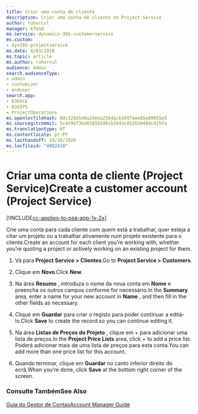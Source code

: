 ```yaml
---
title: Criar uma conta de cliente
description: Criar uma conta de cliente no Project Service
author: ruhercul
manager: kfend
ms.service: dynamics-365-customerservice
ms.custom:
- dyn365-projectservice
ms.date: 8/03/2018
ms.topic: article
ms.author: ruhercul
audience: Admin
search.audienceType:
- admin
- customizer
- enduser
search.app:
- D365CE
- D365PS
- ProjectOperations
ms.openlocfilehash: 0dc328d1e0a2deba256dacb1697aee65e89055e5
ms.sourcegitcommit: 5c4c9bf3ba018562d6cb3443c01d550489c415fa
ms.translationtype: HT
ms.contentlocale: pt-PT
ms.lasthandoff: 10/16/2020
ms.locfileid: "4082410"
---
```

# <a name="create-a-customer-account-project-service"></a><span data-ttu-id="719c3-103">Criar uma conta de cliente (Project Service)</span><span class="sxs-lookup"><span data-stu-id="719c3-103">Create a customer account (Project Service)</span></span>

[!INCLUDE[cc-applies-to-psa-app-1x-2x](../includes/cc-applies-to-psa-app-1x-2x.md)]

<span data-ttu-id="719c3-104">Crie uma conta para cada cliente com quem está a trabalhar, quer esteja a citar um projeto ou a trabalhar ativamente num projeto existente para o cliente.</span><span class="sxs-lookup"><span data-stu-id="719c3-104">Create an account for each client you’re working with, whether you’re quoting a project or actively working on an existing project for them.</span></span>  
  
1.  <span data-ttu-id="719c3-105">Vá para **Project Service > Clientes**.</span><span class="sxs-lookup"><span data-stu-id="719c3-105">Go to **Project Service > Customers**.</span></span>  
  
2.  <span data-ttu-id="719c3-106">Clique em **Novo**.</span><span class="sxs-lookup"><span data-stu-id="719c3-106">Click **New**.</span></span>  
  
3.  <span data-ttu-id="719c3-107">Na área **Resumo** , introduza o nome da nova conta em **Nome** e preencha os outros campos conforme for necessário.</span><span class="sxs-lookup"><span data-stu-id="719c3-107">In the **Summary** area, enter a name for your new account in **Name** , and then fill in the other fields as necessary.</span></span>  
  
4.  <span data-ttu-id="719c3-108">Clique em **Guardar** para criar o registo para poder continuar a editá-lo.</span><span class="sxs-lookup"><span data-stu-id="719c3-108">Click **Save** to create the record so you can continue editing it.</span></span>  
  
5.  <span data-ttu-id="719c3-109">Na área **Listas de Preços do Projeto** , clique em + para adicionar uma lista de preços.</span><span class="sxs-lookup"><span data-stu-id="719c3-109">In the **Project Price Lists** area, click + to add a price list.</span></span> <span data-ttu-id="719c3-110">Poderá adicionar mais de uma lista de preços para esta conta.</span><span class="sxs-lookup"><span data-stu-id="719c3-110">You can add more than one price list for this account.</span></span>  
  
6.  <span data-ttu-id="719c3-111">Quando terminar, clique em **Guardar** no canto inferior direito do ecrã.</span><span class="sxs-lookup"><span data-stu-id="719c3-111">When you’re done, click **Save** at the bottom right corner of the screen.</span></span>  
  
### <a name="see-also"></a><span data-ttu-id="719c3-112">Consulte Também</span><span class="sxs-lookup"><span data-stu-id="719c3-112">See Also</span></span>  
 [<span data-ttu-id="719c3-113">Guia do Gestor de Contas</span><span class="sxs-lookup"><span data-stu-id="719c3-113">Account Manager Guide</span></span>](../psa/account-manager-guide.md)
